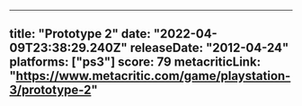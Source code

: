
---
title: "Prototype 2"
date: "2022-04-09T23:38:29.240Z"
releaseDate: "2012-04-24"
platforms: ["ps3"]
score: 79
metacriticLink: "https://www.metacritic.com/game/playstation-3/prototype-2"
---
